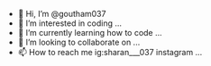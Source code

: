 - 👋 Hi, I’m @goutham037
- 👀 I’m interested in coding ...
- 🌱 I’m currently learning how to code ...
- 💞️ I’m looking to collaborate on ...
- 📫 How to reach me ig:sharan___037 instagram ...

<!---
goutham037/goutham037 is a ✨ special ✨ repository because its `README.md` (this file) appears on your GitHub profile.
You can click the Preview link to take a look at your changes.
--->
